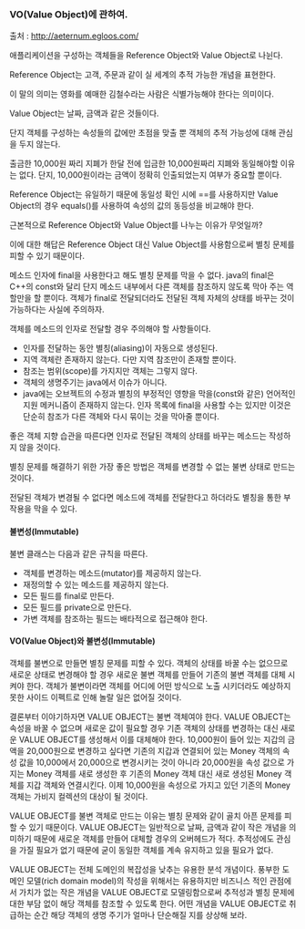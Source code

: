 ### VO(Value Object)에 관하여. 

출처 : http://aeternum.egloos.com/

애플리케이션을 구성하는 객체들을 Reference Object와 Value Object로 나뉜다.

Reference Object는 고객, 주문과 같이 실 세계의 추적 가능한 개념을 표현한다. 

이 말의 의미는 영화를 예매한 김철수라는 사람은 식별가능해야 한다는 의미이다. 

Value Object는 날짜, 금액과 같은 것들이다.

단지 객체를 구성하는 속성들의 값에만 초점을 맞출 뿐 객체의 추적 가능성에 대해 관심을 두지 않는다.

출금한 10,000원 짜리 지폐가 한달 전에 입금한 10,000원짜리 지폐와 동일해야할 이유는 없다. 단지, 10,000원이라는
금액이 정확히 인출되었는지 여부가 중요할 뿐이다.

Reference Object는 유일하기 때문에 동일성 확인 시에 ==를 사용하지만 Value Object의 경우 equals()를 사용하여
속성의 값의 동등성을 비교해야 한다.

근본적으로 Reference Object와 Value Object를 나누는 이유가 무엇일까?

이에 대한 해답은 Reference Object 대신 Value Object를 사용함으로써 별칭 문제를 피할 수 있기 때문이다.

메소드 인자에 final을 사용한다고 해도 별칭 문제를 막을 수 없다. 
java의 final은 C++의 const와 달리 단지 메소드 내부에서 다른 객체를 참조하지 않도록 막아 주는 역할만을 할 뿐이다. 
객체가 final로 전달되더라도 전달된 객체 자체의 상태를 바꾸는 것이 가능하다는 사실에 주의하자.

객체를 메소드의 인자로 전달할 경우 주의해야 할 사항들이다.

- 인자를 전달하는 동안 별칭(aliasing)이 자동으로 생성된다.
- 지역 객체란 존재하지 않는다. 다만 지역 참조만이 존재할 뿐이다.
- 참조는 범위(scope)를 가지지만 객체는 그렇지 않다.
- 객체의 생명주기는 java에서 이슈가 아니다.
- java에는 오브젝트의 수정과 별칭의 부정적인 영향을 막을(const와 같은) 언어적인 지원 메커니즘이 존재하지 않는다. 
인자 목록에 final을 사용할 수는 있지만 이것은 단순히 참조가 다른 객체와 다시 묶이는 것을 막아줄 뿐이다.

좋은 객체 지향 습관을 따른다면 인자로 전달된 객체의 상태를 바꾸는 메소드는 작성하지 않을 것이다. 

별칭 문제를 해결하기 위한 가장 좋은 방법은 객체를 변경할 수 없는 불변 상태로 만드는 것이다.
 
전달된 객체가 변경될 수 없다면 메소드에 객체를 전달한다고 하더라도 별칭을 통한 부작용을 막을 수 있다.

#### 불변성(Immutable)

불변 클래스는 다음과 같은 규칙을 따른다.

- 객체를 변경하는 메소드(mutator)를 제공하지 않는다.
- 재정의할 수 있는 메소드를 제공하지 않는다.
- 모든 필드를 final로 만든다.
- 모든 필드를 private으로 만든다.
- 가변 객체를 참조하는 필드는 배타적으로 접근해야 한다.


#### VO(Value Object)와 불변성(Immutable)

객체를 불변으로 만들면 별칭 문제를 피할 수 있다. 객체의 상태를 바꿀 수는 없으므로 새로운 상태로 변경해야 할 경우
 새로운 불변 객체를 만들어 기존의 불변 객체를 대체 시켜야 한다. 객체가 불변이라면 객체를 어디에 어떤 방식으로 노출
 시키더라도 예상하지 못한 사이드 이펙트로 인해 놀랄 일은 없어질 것이다.
 
결론부터 이야기하자면 VALUE OBJECT는 불변 객체여야 한다. VALUE OBJECT는 속성을 바꿀 수 없으며 새로운 값이 필요할 경우 기존 객체의 상태를 변경하는 대신 새로운 VALUE OBJECT를 생성해서 이를 대체해야 한다. 
10,000원이 들어 있는 지갑의 금액을 20,000원으로 변경하고 싶다면 기존의 지갑과 연결되어 있는 Money 객체의 속성 값을 10,000에서 20,000으로 변경시키는 것이 아니라 20,000원을 속성 값으로 가지는 Money 객체를 새로 생성한 후 
기존의 Money 객체 대신 새로 생성된 Money 객체를 지갑 객체와 연결시킨다. 
이제 10,000원을 속성으로 가지고 있던 기존의 Money 객체는 가비지 컬렉션의 대상이 될 것이다.

VALUE OBJECT를 불변 객체로 만드는 이유는 별칭 문제와 같이 골치 아픈 문제를 피할 수 있기 때문이다. 
VALUE OBJECT는 일반적으로 날짜, 금액과 같이 작은 개념을 의미하기 때문에 새로운 객체를 만들어 대체할 경우의 오버헤드가 적다. 
추적성에도 관심을 가질 필요가 없기 때문에 굳이 동일한 객체를 계속 유지하고 있을 필요가 없다.

VALUE OBJECT는 전체 도메인의 복잡성을 낮추는 유용한 분석 개념이다. 풍부한 도메인 모델(rich domain model)의 작성을 위해서는 유용하지만 비즈니스 적인 관점에서 가치가 없는 작은 개념을 VALUE OBJECT로 모델링함으로써 추적성과 별칭 문제에 대한 부담 없이 해당 객체를 참조할 수 있도록 한다. 
어떤 개념을 VALUE OBJECT로 취급하는 순간 해당 객체의 생명 주기가 얼마나 단순해질 지를 상상해 보라.

